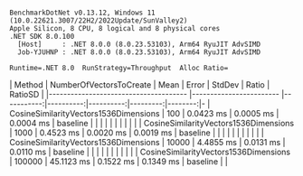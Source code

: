 ```

BenchmarkDotNet v0.13.12, Windows 11 (10.0.22621.3007/22H2/2022Update/SunValley2)
Apple Silicon, 8 CPU, 8 logical and 8 physical cores
.NET SDK 8.0.100
  [Host]     : .NET 8.0.0 (8.0.23.53103), Arm64 RyuJIT AdvSIMD
  Job-YJUHNP : .NET 8.0.0 (8.0.23.53103), Arm64 RyuJIT AdvSIMD

Runtime=.NET 8.0  RunStrategy=Throughput  Alloc Ratio=  

```
| Method                                | NumberOfVectorsToCreate | Mean       | Error     | StdDev    | Ratio    | RatioSD | 
|-------------------------------------- |------------------------ |-----------:|----------:|----------:|---------:|--------:|-
| CosineSimilarityVectors1536Dimensions | 100                     |  0.0423 ms | 0.0005 ms | 0.0004 ms | baseline |         | 
|                                       |                         |            |           |           |          |         | 
| CosineSimilarityVectors1536Dimensions | 1000                    |  0.4523 ms | 0.0020 ms | 0.0019 ms | baseline |         | 
|                                       |                         |            |           |           |          |         | 
| CosineSimilarityVectors1536Dimensions | 10000                   |  4.4855 ms | 0.0131 ms | 0.0110 ms | baseline |         | 
|                                       |                         |            |           |           |          |         | 
| CosineSimilarityVectors1536Dimensions | 100000                  | 45.1123 ms | 0.1522 ms | 0.1349 ms | baseline |         | 
